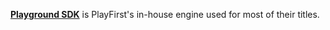 [**Playground SDK**](https://web.archive.org/web/20111123021228/https://developer.playfirst.com/) is PlayFirst's in-house engine used for most of their titles.